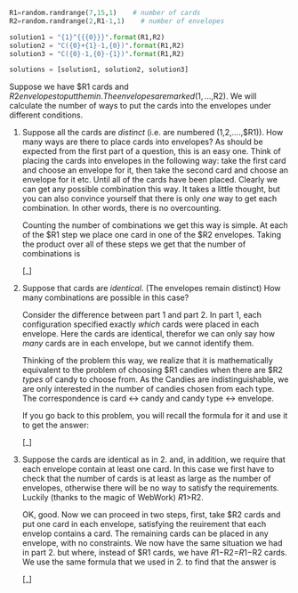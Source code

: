 ```python
R1=random.randrange(7,15,1)    # number of cards
R2=random.randrange(2,R1-1,1)    # number of envelopes

solution1 = "{1}^{{{0}}}".format(R1,R2)
solution2 = "C({0}+{1}-1,{0})".format(R1,R2)
solution3 = "C({0}-1,{0}-{1})".format(R1,R2)

solutions = [solution1, solution2, solution3]
```

Suppose we have $R1 cards and $R2 envelopes to put them in. The envelopes are marked (1,...,$R2).
We will calculate the number of ways to put the cards into the envelopes under different conditions.

1.  Suppose all the cards are *distinct* (i.e. are numbered
    (1,2,....,$R1)). How many ways are there to place cards into
    envelopes?
    As should be expected from the first part of a question, this is
    an easy one. Think of placing the cards into envelopes in the
    following way: take the first card and choose an envelope for it,
    then take the second card and choose an envelope for it etc. Until
    all of the cards have been placed. Clearly we can get any possible
    combination this way. It takes a little thought, but you can also
    convince yourself that there is only *one* way to get each
    combination. In other words, there is no overcounting.

    Counting the number of combinations we get this way is simple. At 
    each of the $R1 step we place one card in one of the $R2
    envelopes. Taking the product over all of these steps we get that
    the number of combinations is 

    [_]

2.  Suppose that cards are *identical*. (The envelopes remain distinct)
    How many combinations are possible in this case?

    Consider the difference between part 1 and part 2. In part 1, each configuration
    specified exactly *which* cards were placed in each envelope. Here
    the cards are identical, therefor we can only say how *many* cards
    are in each envelope, but we cannot identify them.

    Thinking of the problem this way, we realize that it is
    mathematically equivalent to the problem of choosing $R1 candies
    when there are $R2 *types* of candy to choose from. As the Candies
    are indistinguishable, we are only interested in the number of
    candies chosen from each type. The correspondence is card <-> candy and candy type <-> envelope.

    If you go back to this problem, you will recall the formula for it and use it to get the
    answer: 

    [_]

3.  Suppose the cards are identical as in 2. and, in addition, we
    require that each envelope contain at least one card.  In this
    case we first have to check that the number of cards is at least
    as large as the number of envelopes, otherwise there will be no
    way to satisfy the requirements. Luckily (thanks to the magic of
    WebWork) $R1>$R2.

    OK, good. Now we can proceed in two steps, first, take $R2 cards
    and put one card in each envelope, satisfying the reuirement that
    each envelop contains a card. The remaining cards can be placed in
    any envelope, with no constraints. We now have the same situation
    we had in part 2. but where, instead of $R1 cards, we have
    $R1-$R2=$R1-$R2 cards. We use the same formula that we used
    in 2. to find that the answer is
    
    [_]

